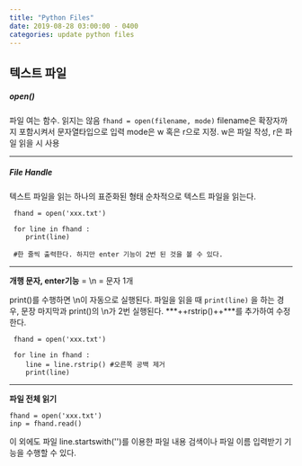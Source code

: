 ```yaml
---
title: "Python Files"
date: 2019-08-28 03:00:00 - 0400
categories: update python files
---
```


## 텍스트 파일

##### **open()**
파일 여는 함수. 읽지는 않음
`fhand = open(filename, mode)`
filename은 확장자까지 포함시켜서 문자열타입으로 입력
mode은 w 혹은 r으로 지정. w은 파일 작성, r은 파일 읽을 시 사용

- - -
##### **File Handle**
 텍스트 파일을 읽는 하나의 표준화된 형태
 순차적으로 텍스트 파일을 읽는다. 
```
 fhand = open('xxx.txt')
 
 for line in fhand :
	print(line)
    
 #한 줄씩 출력한다. 하지만 enter 기능이 2번 된 것을 볼 수 있다.

```

- - -

**개행 문자, enter기능** = \n = 문자 1개

print()를 수행하면 \n이 자동으로 실행된다.
파일을 읽을 때 `print(line)` 을 하는 경우,
문장 마지막과 print()의 \n가 2번 실행된다. ***++rstrip()++***를 추가하여 수정한다.

```
 fhand = open('xxx.txt')
 
 for line in fhand :
 	line = line.rstrip() #오른쪽 공백 제거
	print(line)
```

- - -


**파일 전체 읽기**
```
fhand = open('xxx.txt')
inp = fhand.read()
```

이 외에도 파일 line.startswith('')를 이용한 파일 내용 검색이나 파일 이름 입력받기 기능을 수행할 수 있다.
